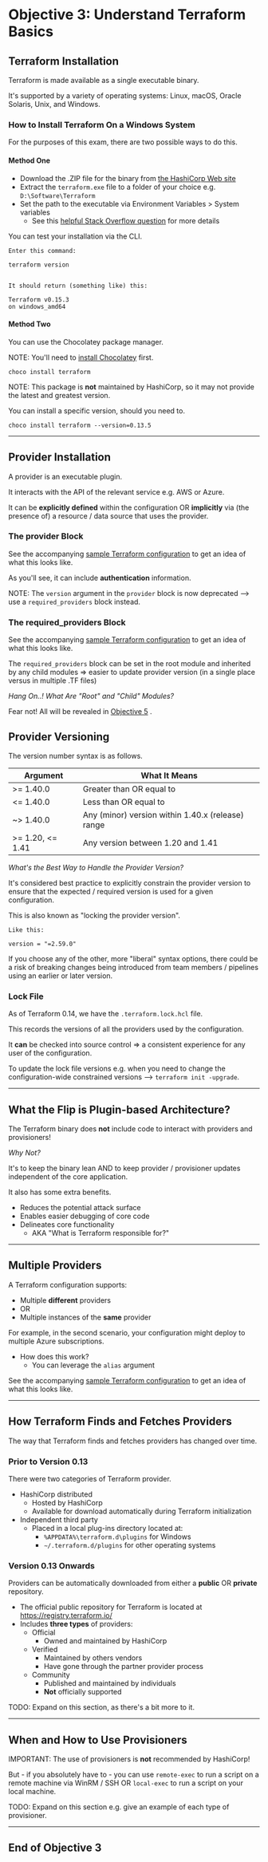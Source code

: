 # Objective 3: Understand Terraform Basics

## Terraform Installation

Terraform is made available as a single executable binary.  

It's supported by a variety of operating systems: Linux, macOS, Oracle Solaris, Unix, and Windows.

### How to Install Terraform On a Windows System

For the purposes of this exam, there are two possible ways to do this.

#### Method One

- Download the .ZIP file for the binary from [the HashiCorp Web site](https://www.terraform.io/downloads.html)
- Extract the `terraform.exe` file to a folder of your choice e.g. `D:\Software\Terraform`
- Set the path to the executable via Environment Variables > System variables
  - See this [helpful Stack Overflow question](https://stackoverflow.com/questions/1618280/where-can-i-set-path-to-make-exe-on-windows) for more details

You can test your installation via the CLI.

```plaintext
Enter this command:

terraform version


It should return (something like) this:

Terraform v0.15.3
on windows_amd64
```

#### Method Two

You can use the Chocolatey package manager.

NOTE: You'll need to [install Chocolatey](https://chocolatey.org/install) first.

```chocolatey
choco install terraform
```

NOTE: This package is **not** maintained by HashiCorp, so it may not provide the latest and greatest version.

You can install a specific version, should you need to.

```chocolatey
choco install terraform --version=0.13.5
```

----

## Provider Installation

A provider is an executable plugin.

It interacts with the API of the relevant service e.g. AWS or Azure.

It can be **explicitly defined** within the configuration OR **implicitly** via (the presence of) a resource / data source that uses the provider.

### The provider Block

See the accompanying [sample Terraform configuration](provider.tf) to get an idea of what this looks like.

As you'll see, it can include **authentication** information.

NOTE: The `version` argument in the `provider` block is now deprecated --> use a `required_providers` block instead.

### The required_providers Block

See the accompanying [sample Terraform configuration](provider.tf) to get an idea of what this looks like.

The `required_providers` block can be set in the root module and inherited by any child modules => easier to update provider version (in a single place versus in multiple .TF files)

_Hang On..!  What Are "Root" and "Child" Modules?_

Fear not!  All will be revealed in [Objective 5](../5-terraform-modules/README.md) .

## Provider Versioning

The version number syntax is as follows.

|Argument  | What It Means                                     |
|----------|---------------------------------------------------|
|>= 1.40.0 | Greater than OR equal to                          |
|<= 1.40.0 | Less than OR equal to                             |
|~> 1.40.0 | Any (minor) version within 1.40.x (release) range |
|>= 1.20, <= 1.41 | Any version between 1.20 and 1.41          |

_What's the Best Way to Handle the Provider Version?_

It's considered best practice to explicitly constrain the provider version to ensure that the expected / required version is used for a given configuration.

This is also known as "locking the provider version".

```plaintext
Like this:

version = "=2.59.0"
```

If you choose any of the other, more "liberal" syntax options, there could be a risk of breaking changes being introduced from team members / pipelines using an earlier or later version.

### Lock File

As of Terraform 0.14, we have the `.terraform.lock.hcl` file.

This records the versions of all the providers used by the configuration.

It **can** be checked into source control => a consistent experience for any user of the configuration.

To update the lock file versions e.g. when you need to change the configuration-wide constrained versions --> `terraform init -upgrade`.

----

## What the Flip is Plugin-based Architecture?

The Terraform binary does **not** include code to interact with providers and provisioners!

_Why Not?_

It's to keep the binary lean AND to keep provider / provisioner updates independent of the core application.

It also has some extra benefits.

- Reduces the potential attack surface
- Enables easier debugging of core code
- Delineates core functionality
  - AKA "What is Terraform responsible for?"

----

## Multiple Providers

A Terraform configuration supports:

- Multiple **different** providers
- OR
- Multiple instances of the **same** provider

For example, in the second scenario, your configuration might deploy to multiple Azure subscriptions.

- How does this work?
  - You can leverage the `alias` argument

See the accompanying [sample Terraform configuration](provider-multiple.tf) to get an idea of what this looks like.

----

## How Terraform Finds and Fetches Providers

The way that Terraform finds and fetches providers has changed over time.

### Prior to Version 0.13

There were two categories of Terraform provider.

- HashiCorp distributed
  - Hosted by HashiCorp
  - Available for download automatically during Terraform initialization
- Independent third party
  - Placed in a local plug-ins directory located at:
    - `%APPDATA%\terraform.d\plugins` for Windows
    - `∼/.terraform.d/plugins` for other operating systems

### Version 0.13 Onwards

Providers can be automatically downloaded from either a **public** OR **private** repository.

- The official public repository for Terraform is located at <https://registry.terraform.io/>
- Includes **three types** of providers:
  - Official
    - Owned and maintained by HashiCorp
  - Verified
    - Maintained by others vendors
    - Have gone through the partner provider process
  - Community
    - Published and maintained by
individuals
    - **Not** officially supported

TODO: Expand on this section, as there's a bit more to it.

----

## When and How to Use Provisioners

IMPORTANT: The use of provisioners is **not** recommended by HashiCorp!

But - if you absolutely have to - you can use `remote-exec` to run a script on a remote machine via WinRM / SSH OR `local-exec` to run a script on your local machine.

TODO: Expand on this section e.g. give an example of each type of provisioner.

----

## End of Objective 3
